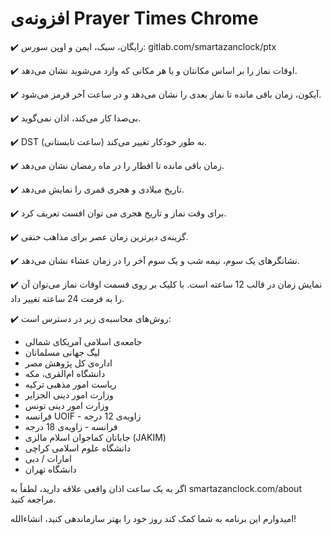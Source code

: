 ﻿# افزونه‌ی Prayer Times Chrome

✔️ رایگان، سبک، ایمن و اوپن سورس: gitlab.com/smartazanclock/ptx

✔️ اوقات نماز را بر اساس مکانتان و یا هر مکانی که وارد می‌شوید نشان می‌دهد.

✔️ آیکون، زمان باقی مانده تا نماز بعدی را نشان می‌دهد و در ساعت آخر قرمز می‌شود.

✔️ بی‌صدا کار می‌کند، اذان نمی‌گوید.

✔️ DST (ساعت تابستانی) به طور خودکار تغییر می‌کند.

✔️ زمان باقی مانده تا افطار را در ماه رمضان نشان می‌دهد.

✔️ تاریخ میلادی و هجری قمری را نمایش می‌دهد.

✔️ برای وقت نماز و تاریخ هجری می توان افست تعریف کرد.

✔️ گزینه‌ی دیرترین زمان عصر برای مذاهب حنفی.

✔️ نشانگرهای یک سوم، نیمه شب و یک سوم آخر را در زمان عشاء نشان می‌دهد.

✔️ نمایش زمان در قالب 12 ساعته است. با کلیک بر روی قسمت اوقات نماز می‌توان آن را به فرمت 24 ساعته تغییر داد.

✔️ روش‌های محاسبه‌ی زیر در دسترس است:

- جامعه‌ی اسلامی آمریکای شمالی
- لیگ جهانی مسلمانان
- اداره‌ی کل پژوهش مصر
- دانشگاه ام‌القری، مکه
- ریاست امور مذهبی ترکیه
- وزارت امور دینی الجزایر
- وزارت امور دینی تونس
- فرانسه UOIF - زاویه‌ی 12 درجه
- فرانسه - زاویه‌ی 18 درجه
- جاباتان کماجوان اسلام مالزی (JAKIM)
- دانشگاه علوم اسلامی کراچی
- امارات / دبی
- دانشگاه تهران

اگر به یک ساعت اذان واقعی علاقه دارید، لطفاً به smartazanclock.com/about مراجعه کنید.

امیدوارم این برنامه به شما کمک کند روز خود را بهتر سازماندهی کنید، انشاءالله!
